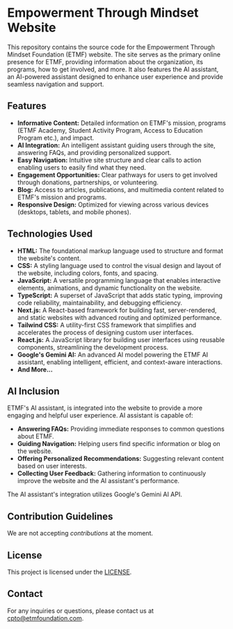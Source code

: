 # Empowerment Through Mindset Website

This repository contains the source code for the Empowerment Through Mindset Foundation (ETMF) website. The site serves as the primary online presence for ETMF, providing information about the organization, its programs, how to get involved, and more. It also features the AI assistant, an AI-powered assistant designed to enhance user experience and provide seamless navigation and support.

## Features

- **Informative Content:** Detailed information on ETMF's mission, programs (ETMF Academy, Student Activity Program, Access to Education Program etc.), and impact.
- **AI Integration:** An intelligent assistant guiding users through the site, answering FAQs, and providing personalized support.
- **Easy Navigation:** Intuitive site structure and clear calls to action enabling users to easily find what they need.
- **Engagement Opportunities:** Clear pathways for users to get involved through donations, partnerships, or volunteering.
- **Blog:** Access to articles, publications, and multimedia content related to ETMF's mission and programs.
- **Responsive Design:** Optimized for viewing across various devices (desktops, tablets, and mobile phones).

## Technologies Used

- **HTML:** The foundational markup language used to structure and format the website's content.
- **CSS:** A styling language used to control the visual design and layout of the website, including colors, fonts, and spacing.
- **JavaScript:** A versatile programming language that enables interactive elements, animations, and dynamic functionality on the website.
- **TypeScript:** A superset of JavaScript that adds static typing, improving code reliability, maintainability, and debugging efficiency.
- **Next.js:** A React-based framework for building fast, server-rendered, and static websites with advanced routing and optimized performance.
- **Tailwind CSS:** A utility-first CSS framework that simplifies and accelerates the process of designing custom user interfaces.
- **React.js:** A JavaScript library for building user interfaces using reusable components, streamlining the development process.
- **Google's Gemini AI:** An advanced AI model powering the ETMF AI assistant, enabling intelligent, efficient, and context-aware interactions.
- **And More...**

## AI Inclusion

ETMF's AI assistant, is integrated into the website to provide a more engaging and helpful user experience. AI assistant is capable of:

- **Answering FAQs:** Providing immediate responses to common questions about ETMF.
- **Guiding Navigation:** Helping users find specific information or blog on the website.
- **Offering Personalized Recommendations:** Suggesting relevant content based on user interests.
- **Collecting User Feedback:** Gathering information to continuously improve the website and the AI assistant's performance.

The AI assistant's integration utilizes Google's Gemini AI API.

## Contribution Guidelines

We are not accepting _contributions_ at the moment.

## License

This project is licensed under the [LICENSE](https://github.com/Quarantiine/ETMF-Main-Website/blob/main/LICENSE.md).

## Contact

For any inquiries or questions, please contact us at [cpto@etmfoundation.com](mailto:cpto@etmfoundation.com).
